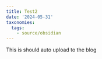 ```yaml
---
title: Test2
date: '2024-05-31'
taxonomies:
  tags:
    - source/obsidian
---
```

This is should auto upload to the blog

